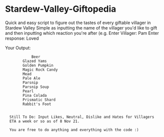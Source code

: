 # Stardew-Valley-Giftopedia
Quick and easy script to figure out the tastes of every giftable villager in Stardew Valley
Simple as inputting the name of the villager you'd like to gift and then inputting which reaction you're after
(e.g.
Enter Villager: Pam
Enter response: Loved

Your Output:

     		 	Beer
			Glazed Yams
			Golden Pumpkin
			Magic Rock Candy
			Mead
			Pale Ale
			Parsnip
			Parsnip Soup
			Pearl
			Pina Colada
			Prismatic Shard
			Rabbit's Foot
      
      
      Still To Do: Input Likes, Neutral, Dislike and Hates for Villagers 
      ETA a week or so as of 8 Nov 21.
      
      You are free to do anything and everything with the code :)
